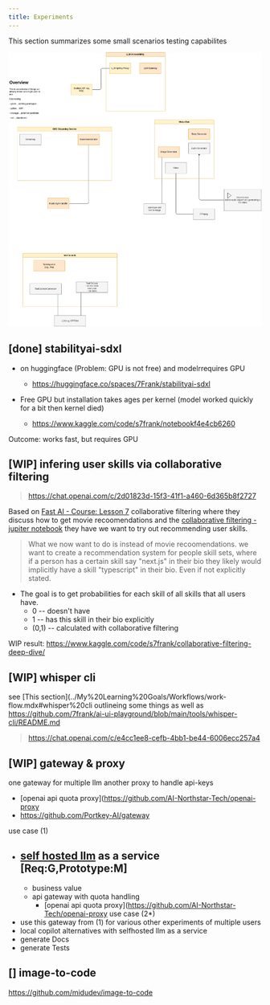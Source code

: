 ```yaml
---
title: Experiments
---
```


This section summarizes some small scenarios testing capabilites

<img src="./Experiments.drawio.png" />

## [done] stabilityai-sdxl
- on huggingface (Problem: GPU is not free) and modelrrequires GPU
    - https://huggingface.co/spaces/7Frank/stabilityai-sdxl

- Free GPU but installation takes ages per kernel (model worked quickly for a bit then kernel died)
    - https://www.kaggle.com/code/s7frank/notebookf4e4cb6260

Outcome: works fast, but requires GPU


## [WIP] infering user skills via collaborative filtering 


> https://chat.openai.com/c/2d01823d-15f3-41f1-a460-6d365b8f2727


Based on [Fast AI - Course: Lesson 7](https://course.fast.ai/Lessons/lesson7.html) collaborative filtering where they discuss how to get movie recoomendations and the  [collaborative filtering - jupiter notebook](https://www.kaggle.com/code/jhoward/collaborative-filtering-deep-dive/notebook) they have we want to try out recommending user skills.

> What we now want to do is instead of movie recoomendations. we want to create a recommendation system for people skill sets, where if a person has a certain skill say "next.js" in their bio they likely would implicitly have a skill "typescript" in their bio. Even if not explicitly stated. 
- The  goal is to get probabilities for each skill of all skills that all users have.
    - 0 -- doesn't have
    - 1 -- has this skill in their bio explicitly 
    - (0,1) -- calculated with collaborative filtering

WIP result: https://www.kaggle.com/code/s7frank/collaborative-filtering-deep-dive/


## [WIP] whisper cli 
 see  [This section](../My%20Learning%20Goals/Workflows/work-flow.mdx#whisper%20cli outlineing some things
 as well as https://github.com/7frank/ai-ui-playground/blob/main/tools/whisper-cli/README.md 



> https://chat.openai.com/c/e4cc1ee8-cefb-4bb1-be44-6006ecc257a4



## [WIP] gateway & proxy

one gateway for multiple llm another proxy to handle api-keys

- [openai api quota proxy](https://github.com/AI-Northstar-Tech/openai-proxy
- https://github.com/Portkey-AI/gateway

use case (1)
- [self hosted llm](./Natural%20Language%20Processing/LLM%20Self%20Hosting.md) as a service [Req:G,Prototype:M]
    - 
    - business value
    - api gateway with quota handling
        - [openai api quota proxy](https://github.com/AI-Northstar-Tech/openai-proxy
use case (2*)
- use this gateway from (1) for various other experiments of multiple users
- local copilot alternatives with selfhosted llm as a service
- generate Docs 
- generate Tests


##  [] image-to-code
https://github.com/midudev/image-to-code
